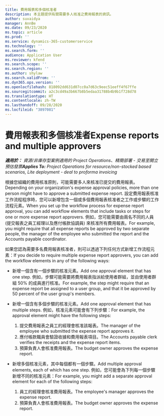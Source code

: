 ```yaml
---
title: 費用報表和多個核准者
description: 本主題提供有關需要多人核准之費用報表的資訊。
author: suvaidya
manager: AnnBe
ms.date: 09/23/2020
ms.topic: article
ms.prod: ''
ms.service: dynamics-365-customerservice
ms.technology: ''
ms.search.form: ''
audience: Application User
ms.reviewer: kfend
ms.search.scope: ''
ms.search.region: ''
ms.author: shylaw
ms.search.validFrom: ''
ms.dyn365.ops.version: ''
ms.openlocfilehash: 818092dd631d07cc0a7d63c9eec51eeff4f67ffe
ms.sourcegitcommit: a2c3cd49a3b667b8b5edaa31788b4b9b1f728d78
ms.translationtype: HT
ms.contentlocale: zh-TW
ms.lasthandoff: 09/28/2020
ms.locfileid: "3897081"
---
```

# <a name="expense-reports-and-multiple-approvers"></a><span data-ttu-id="cdb3f-103">費用報表和多個核准者</span><span class="sxs-lookup"><span data-stu-id="cdb3f-103">Expense reports and multiple approvers</span></span>

<span data-ttu-id="cdb3f-104">_**適用於：** 資源/非庫存型案例適用的 Project Operations、精簡部署 - 交易至開立預估發票_</span><span class="sxs-lookup"><span data-stu-id="cdb3f-104">_**Applies To:** Project Operations for resource/non-stocked based scenarios, Lite deployment - deal to proforma invoicing_</span></span>

<span data-ttu-id="cdb3f-105">根據您組織的費用核准原則，可能需要多人來核准已提交的費用報表。</span><span class="sxs-lookup"><span data-stu-id="cdb3f-105">Depending on your organization's expense approval policies, more than one person might have to approve a submitted expense report.</span></span> <span data-ttu-id="cdb3f-106">設定費用報表核准工作流程程序時，您可以新增包含一個或多個費用報表核准者之工作或步驟的工作流程元素。</span><span class="sxs-lookup"><span data-stu-id="cdb3f-106">When you set up the workflow process for expense report approval, you can add workflow elements that include tasks or steps for one or more expense report approvers.</span></span> <span data-ttu-id="cdb3f-107">例如，您可能需要由兩名不同的人員 (提交報表之員工經理以及應付帳款協調員) 來核准所有費用報表。</span><span class="sxs-lookup"><span data-stu-id="cdb3f-107">For example, you might require that all expense reports be approved by two separate people, the manager of the employee who submitted the report and the Accounts payable coordinator.</span></span>

<span data-ttu-id="cdb3f-108">如果您認為需要多名費用報表核准者，則可以透過下列任何方式新增工作流程元素：</span><span class="sxs-lookup"><span data-stu-id="cdb3f-108">If you decide to require multiple expense report approvers, you can add the workflow elements in any of the following ways:</span></span>

- <span data-ttu-id="cdb3f-109">新增一個含有一個步驟的核准元素。</span><span class="sxs-lookup"><span data-stu-id="cdb3f-109">Add one approval element that has one step.</span></span> <span data-ttu-id="cdb3f-110">例如，步驟可能需要將費用報表指派給使用者群組，並由使用者群組 50% 的成員進行核准。</span><span class="sxs-lookup"><span data-stu-id="cdb3f-110">For example, the step might require that an expense report be assigned to a user group, and that it be approved by 50 percent of the user group's members.</span></span>
- <span data-ttu-id="cdb3f-111">新增一個含有多個步驟的核准元素。</span><span class="sxs-lookup"><span data-stu-id="cdb3f-111">Add one approval element that has multiple steps.</span></span> <span data-ttu-id="cdb3f-112">例如，核准元素可能會有下列步驟：</span><span class="sxs-lookup"><span data-stu-id="cdb3f-112">For example, the approval element might have the following steps:</span></span>

    1. <span data-ttu-id="cdb3f-113">提交費用報表之員工的經理會核准該報表。</span><span class="sxs-lookup"><span data-stu-id="cdb3f-113">The manager of the employee who submitted the expense report approves it.</span></span>
    2. <span data-ttu-id="cdb3f-114">應付帳款職員會驗證收據和費用報表項目。</span><span class="sxs-lookup"><span data-stu-id="cdb3f-114">The Accounts payable clerk verifies the receipts and the expense report items.</span></span>
    3. <span data-ttu-id="cdb3f-115">預算負責人會核准費用報表。</span><span class="sxs-lookup"><span data-stu-id="cdb3f-115">The budget owner approves the expense report.</span></span>

- <span data-ttu-id="cdb3f-116">新增多個核准元素，其中每個都有一個步驟。</span><span class="sxs-lookup"><span data-stu-id="cdb3f-116">Add multiple approval elements, each of which has one step.</span></span> <span data-ttu-id="cdb3f-117">例如，您可能會為下列每一個步驟新增不同的核准元素：</span><span class="sxs-lookup"><span data-stu-id="cdb3f-117">For example, you might add a separate approval element for each of the following steps:</span></span>

    1. <span data-ttu-id="cdb3f-118">員工的經理會核准費用報表。</span><span class="sxs-lookup"><span data-stu-id="cdb3f-118">The employee's manager approves the expense report.</span></span>
    2. <span data-ttu-id="cdb3f-119">預算負責人會核准費用報表。</span><span class="sxs-lookup"><span data-stu-id="cdb3f-119">The budget owner approves the expense report.</span></span>
